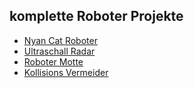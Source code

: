## komplette Roboter Projekte

* [Nyan Cat Roboter](exercises/nyan-cat) 
* [Ultraschall Radar](exercises/radar)
* [Roboter Motte](exercises/moth)
* [Kollisions Vermeider](exercises/collision-avoid)
